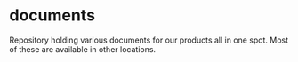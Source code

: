 # documents
Repository holding various documents for our products all in one spot. Most of these are available in other locations.
